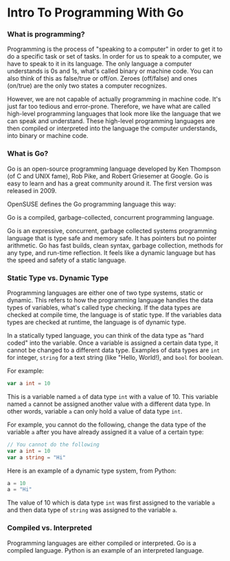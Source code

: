 # Intro To Programming With Go

### What is programming?

Programming is the process of "speaking to a computer" in order to get it to do a specific task or set of tasks. In order for us to speak to a computer, we have to speak to it in its language. The only language a computer understands is 0s and 1s, what's called binary or machine code. You can also think of this as false/true or off/on. Zeroes (off/false) and ones (on/true) are the only two states a computer recognizes.

However, we are not capable of actually programming in machine code. It's just far too tedious and error-prone. Therefore, we have what are called high-level programming languages that look more like the language that we can speak and understand. These high-level programming languages are then compiled or interpreted into the language the computer understands, into binary or machine code.


### What is Go?

Go is an open-source programming language developed by Ken Thompson (of C and UNIX fame), Rob Pike, and Robert Griesemer at Google. Go is easy to learn and has a great community around it. The first version was released in 2009.

OpenSUSE defines the Go programming language this way:

Go is a compiled, garbage-collected, concurrent programming language.

Go is an expressive, concurrent, garbage collected systems programming language that is type safe and memory safe. It has pointers but no pointer arithmetic. Go has fast builds, clean syntax, garbage collection, methods for any type, and run-time reflection. It feels like a dynamic language but has the speed and safety of a static language.

### Static Type vs. Dynamic Type
Programming languages are either one of two type systems, static or dynamic. This refers to how the programming language handles the data types of variables, what's called type checking. If the data types are checked at compile time, the language is of static type. If the variables data types are checked at runtime, the language is of dynamic type.

In a statically typed language, you can think of the data type as "hard coded" into the variable. Once a variable is assigned a certain data type, it cannot be changed to a different data type. Examples of data types are `int` for integer, `string` for a text string (like "Hello, World!), and `bool` for boolean.

For example:
```go
var a int = 10
```
This is a variable named `a` of data type `int` with a value of 10. This variable named `a` cannot be assigned another value with a different data type. In other words, variable `a` can only hold a value of data type `int`.

For example, you cannot do the following, change the data type of the variable `a` after you have already assigned it a value of a certain type:
```go
// You cannot do the following
var a int = 10
var a string = "Hi"
```

Here is an example of a dynamic type system, from Python:
```python
a = 10
a = "Hi"
```
The value of 10 which is data type `int` was first assigned to the variable `a` and then data type of `string` was assigned to the variable `a`.

### Compiled vs. Interpreted

Programming languages are either compiled or interpreted. Go is a compiled language. Python is an example of an interpreted language.
